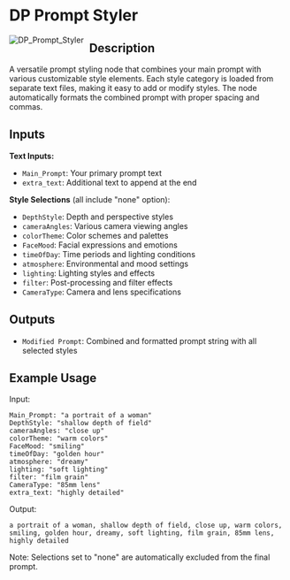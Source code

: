 # DP Prompt Styler
<img src="https://github.com/user-attachments/assets/5a2eec5a-000d-4837-aaf5-f098273d1e2d" alt="DP_Prompt_Styler" style="float: left; margin-right: 10px;"/>

## Description

A versatile prompt styling node that combines your main prompt with various customizable style elements. Each style category is loaded from separate text files, making it easy to add or modify styles. The node automatically formats the combined prompt with proper spacing and commas.

## Inputs

**Text Inputs:**
- `Main_Prompt`: Your primary prompt text
- `extra_text`: Additional text to append at the end

**Style Selections** (all include "none" option):
- `DepthStyle`: Depth and perspective styles
- `cameraAngles`: Various camera viewing angles
- `colorTheme`: Color schemes and palettes
- `FaceMood`: Facial expressions and emotions
- `timeOfDay`: Time periods and lighting conditions
- `atmosphere`: Environmental and mood settings
- `lighting`: Lighting styles and effects
- `filter`: Post-processing and filter effects
- `CameraType`: Camera and lens specifications

## Outputs

- `Modified Prompt`: Combined and formatted prompt string with all selected styles

## Example Usage

Input:
```
Main_Prompt: "a portrait of a woman"
DepthStyle: "shallow depth of field"
cameraAngles: "close up"
colorTheme: "warm colors"
FaceMood: "smiling"
timeOfDay: "golden hour"
atmosphere: "dreamy"
lighting: "soft lighting"
filter: "film grain"
CameraType: "85mm lens"
extra_text: "highly detailed"
```

Output:
```
a portrait of a woman, shallow depth of field, close up, warm colors, smiling, golden hour, dreamy, soft lighting, film grain, 85mm lens, highly detailed
```

Note: Selections set to "none" are automatically excluded from the final prompt.
